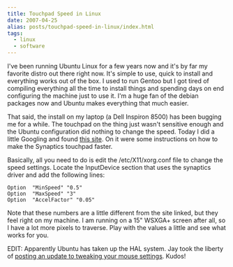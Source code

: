 ```yaml
---
title: Touchpad Speed in Linux
date: 2007-04-25
alias: posts/touchpad-speed-in-linux/index.html
tags:
  - linux
  - software
---
```


I've been running Ubuntu Linux for a few years now and it's by far my favorite distro out there right now. It's simple to use, quick to install and everything works out of the box. I used to run Gentoo but I got tired of compiling everything all the time to install things and spending days on end configuring the machine just to use it. I'm a huge fan of the debian packages now and Ubuntu makes everything that much easier.

That said, the install on my laptop (a Dell Inspiron 8500) has been bugging me for a while. The touchpad on the thing just wasn't sensitive enough and the Ubuntu configuration did nothing to change the speed. Today I did a little Googling and found [this site](http://wiki.osafoundation.org/Journal/UbuntuOnLatitudeD820). On it were some instructions on how to make the Synaptics touchpad faster.

Basically, all you need to do is edit the /etc/X11/xorg.conf file to change the speed settings. Locate the InputDevice section that uses the synaptics driver and add the following lines:

```text
Option  "MinSpeed" "0.5"
Option  "MaxSpeed" "3"
Option  "AccelFactor" "0.05"
```

Note that these numbers are a little different from the site linked, but they feel right on my machine. I am running on a 15" WSXGA+ screen after all, so I have a lot more pixels to traverse. Play with the values a little and see what works for you.

EDIT: Apparently Ubuntu has taken up the HAL system. Jay took the liberty of [posting an update to tweaking your mouse settings](http://jasonsidabras.com/2008/11/14/hardware-abstraction-layer-hal-in-ubuntu-810/). Kudos!
